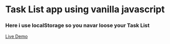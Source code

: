 # Task List app using vanilla javascript

### Here i use localStorage so you navar loose your Task List

[Live Demo](http://devsayan.tech/Task-List/)
